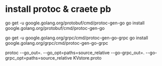 # install protoc & craete pb
go get -u google.golang.org/protobuf/cmd/protoc-gen-go
go install google.golang.org/protobuf/cmd/protoc-gen-go

go get -u google.golang.org/grpc/cmd/protoc-gen-go-grpc
go install google.golang.org/grpc/cmd/protoc-gen-go-grpc

protoc --go_out=. --go_opt=paths=source_relative --go-grpc_out=. --go-grpc_opt=paths=source_relative KVstore.proto